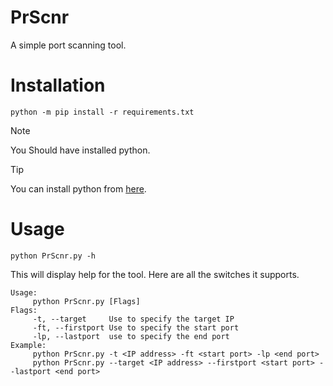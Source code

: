 # PrScnr

A simple port scanning tool.

# Installation

```
python -m pip install -r requirements.txt
```


>[!NOTE]
>You Should have installed python.

>[!TIP]
>You can install python from <a href="https://www.python.org/downloads/" target="_blank">here</a>.


# Usage

```
python PrScnr.py -h
```

This will display help for the tool. Here are all the switches it supports.

```
Usage:
     python PrScnr.py [Flags]
Flags:
     -t, --target     Use to specify the target IP
     -ft, --firstport Use to specify the start port
     -lp, --lastport  use to specify the end port
Example:
     python PrScnr.py -t <IP address> -ft <start port> -lp <end port>
     python PrScnr.py --target <IP address> --firstport <start port> --lastport <end port>
```
